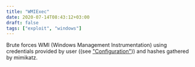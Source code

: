 ```yaml
---
title: "WMIExec"
date: 2020-07-14T08:43:12+03:00
draft: false
tags: ["exploit", "windows"]
---
```


Brute forces WMI (Windows Management Instrumentation) using credentials provided by user ((see ["Configuration"](../usage/configuration))) and hashes gathered by mimikatz.
